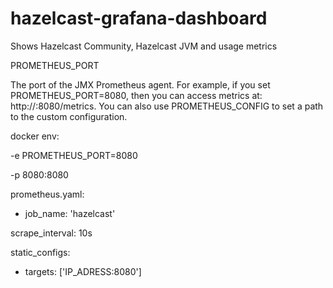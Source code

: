# hazelcast-grafana-dashboard
Shows Hazelcast Community, Hazelcast JVM and usage metrics

PROMETHEUS_PORT

The port of the JMX Prometheus agent. For example, if you set PROMETHEUS_PORT=8080, then you can access metrics at: http://<hostname>:8080/metrics. You can also use PROMETHEUS_CONFIG to set a path to the custom configuration.

docker env:

 -e PROMETHEUS_PORT=8080
 
 -p 8080:8080 
 

prometheus.yaml:

- job_name: 'hazelcast'

scrape_interval: 10s

static_configs:

- targets: ['IP_ADRESS:8080']
 
